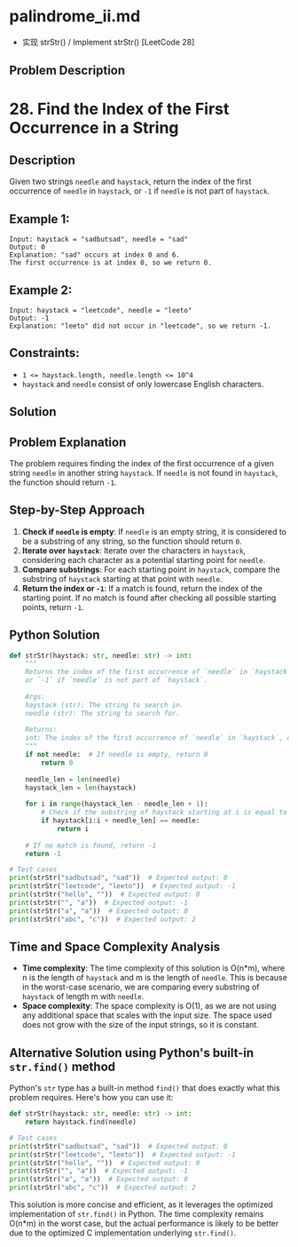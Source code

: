 # palindrome_ii.md
- 实现 strStr() / Implement strStr() [LeetCode 28]

## Problem Description

# 28. Find the Index of the First Occurrence in a String
## Description
Given two strings `needle` and `haystack`, return the index of the first occurrence of `needle` in `haystack`, or `-1` if `needle` is not part of `haystack`.

## Example 1:
```
Input: haystack = "sadbutsad", needle = "sad"
Output: 0
Explanation: "sad" occurs at index 0 and 6.
The first occurrence is at index 0, so we return 0.
```

## Example 2:
```
Input: haystack = "leetcode", needle = "leeto"
Output: -1
Explanation: "leeto" did not occur in "leetcode", so we return -1.
```

## Constraints:
* `1 <= haystack.length, needle.length <= 10^4`
* `haystack` and `needle` consist of only lowercase English characters.

## Solution

## Problem Explanation
The problem requires finding the index of the first occurrence of a given string `needle` in another string `haystack`. If `needle` is not found in `haystack`, the function should return `-1`.

## Step-by-Step Approach
1. **Check if `needle` is empty**: If `needle` is an empty string, it is considered to be a substring of any string, so the function should return `0`.
2. **Iterate over `haystack`**: Iterate over the characters in `haystack`, considering each character as a potential starting point for `needle`.
3. **Compare substrings**: For each starting point in `haystack`, compare the substring of `haystack` starting at that point with `needle`.
4. **Return the index or `-1`**: If a match is found, return the index of the starting point. If no match is found after checking all possible starting points, return `-1`.

## Python Solution
```python
def strStr(haystack: str, needle: str) -> int:
    """
    Returns the index of the first occurrence of `needle` in `haystack`, 
    or `-1` if `needle` is not part of `haystack`.
    
    Args:
    haystack (str): The string to search in.
    needle (str): The string to search for.
    
    Returns:
    int: The index of the first occurrence of `needle` in `haystack`, or `-1`.
    """
    if not needle:  # If needle is empty, return 0
        return 0
    
    needle_len = len(needle)
    haystack_len = len(haystack)
    
    for i in range(haystack_len - needle_len + 1):
        # Check if the substring of haystack starting at i is equal to needle
        if haystack[i:i + needle_len] == needle:
            return i
    
    # If no match is found, return -1
    return -1

# Test cases
print(strStr("sadbutsad", "sad"))  # Expected output: 0
print(strStr("leetcode", "leeto"))  # Expected output: -1
print(strStr("hello", ""))  # Expected output: 0
print(strStr("", "a"))  # Expected output: -1
print(strStr("a", "a"))  # Expected output: 0
print(strStr("abc", "c"))  # Expected output: 2
```

## Time and Space Complexity Analysis
* **Time complexity**: The time complexity of this solution is O(n*m), where n is the length of `haystack` and m is the length of `needle`. This is because in the worst-case scenario, we are comparing every substring of `haystack` of length m with `needle`.
* **Space complexity**: The space complexity is O(1), as we are not using any additional space that scales with the input size. The space used does not grow with the size of the input strings, so it is constant.

## Alternative Solution using Python's built-in `str.find()` method
Python's `str` type has a built-in method `find()` that does exactly what this problem requires. Here's how you can use it:
```python
def strStr(haystack: str, needle: str) -> int:
    return haystack.find(needle)

# Test cases
print(strStr("sadbutsad", "sad"))  # Expected output: 0
print(strStr("leetcode", "leeto"))  # Expected output: -1
print(strStr("hello", ""))  # Expected output: 0
print(strStr("", "a"))  # Expected output: -1
print(strStr("a", "a"))  # Expected output: 0
print(strStr("abc", "c"))  # Expected output: 2
```
This solution is more concise and efficient, as it leverages the optimized implementation of `str.find()` in Python. The time complexity remains O(n*m) in the worst case, but the actual performance is likely to be better due to the optimized C implementation underlying `str.find()`.